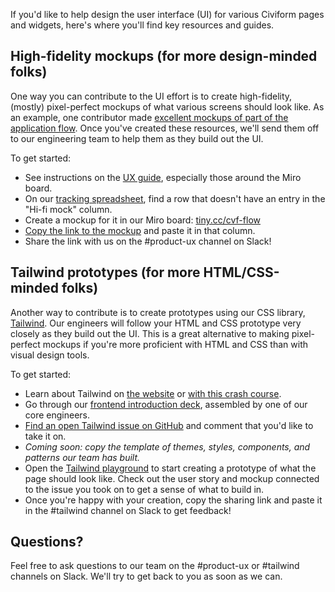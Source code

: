If you'd like to help design the user interface (UI) for various Civiform pages and widgets, here's where you'll find key resources and guides.

## High-fidelity mockups (for more design-minded folks)

One way you can contribute to the UI effort is to create high-fidelity, (mostly) pixel-perfect mockups of what various screens should look like. As an example, one contributor made [excellent mockups of part of the application flow](https://miro.com/app/board/o9J_lXULxwE=/?moveToWidget=3074457357026727270&cot=14). Once you've created these resources, we'll send them off to our engineering team to help them as they build out the UI.

To get started:

* See instructions on the [UX guide](https://github.com/seattle-uat/civiform/wiki/UX-contribution-guide), especially those around the Miro board.
* On our [tracking spreadsheet](http://tiny.cc/cvf-ux-tracker), find a row that doesn't have an entry in the "Hi-fi mock" column.
* Create a mockup for it in our Miro board: [tiny.cc/cvf-flow](http://tiny.cc/cvf-flow)
* [Copy the link to the mockup](https://help.miro.com/hc/en-us/articles/360017572354-Internal-and-External-Linking) and paste it in that column.
* Share the link with us on the #product-ux channel on Slack!

## Tailwind prototypes (for more HTML/CSS-minded folks)

Another way to contribute is to create prototypes using our CSS library, [Tailwind](https://tailwindcss.com). Our engineers will follow your HTML and CSS prototype very closely as they build out the UI. This is a great alternative to making pixel-perfect mockups if you're more proficient with HTML and CSS than with visual design tools.

To get started:

* Learn about Tailwind on [the website](https://tailwindcss.com) or [with this crash course](https://morioh.com/p/39832809fef8).
* Go through our [frontend introduction deck](https://docs.google.com/presentation/d/1tPGOj26p1MzieN7vfTj4MhoAoytLWo4j78Us5Ku89x8/edit#slide=id.p), assembled by one of our core engineers.
* [Find an open Tailwind issue on GitHub](https://github.com/seattle-uat/civiform/labels/tailwind-css) and comment that you'd like to take it on.
* _Coming soon: copy the template of themes, styles, components, and patterns our team has built._
* Open the [Tailwind playground](https://play.tailwindcss.com/) to start creating a prototype of what the page should look like. Check out the user story and mockup connected to the issue you took on to get a sense of what to build in.
* Once you're happy with your creation, copy the sharing link and paste it in the #tailwind channel on Slack to get feedback!

## Questions?

Feel free to ask questions to our team on the #product-ux or #tailwind channels on Slack. We'll try to get back to you as soon as we can.

